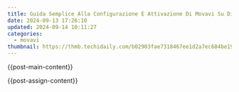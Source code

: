 ```yaml
---
title: Guida Semplice Alla Configurazione E Attivazione Di Movavi Su Dispositivi MacOS - Istruzioni Dettagliate
date: 2024-09-13 17:26:10
updated: 2024-09-14 10:11:27
categories:
  - movavi
thumbnail: https://thmb.techidaily.com/b02903fae7318467ee1d2a7ec684be197bec9e28a2f1680afb2687afaf4dfa29.jpg
---
```


{{post-main-content}}

<ins class="adsbygoogle"
     style="display:block"
     data-ad-format="autorelaxed"
     data-ad-client="ca-pub-7571918770474297"
     data-ad-slot="1223367746"></ins>

{{post-assign-content}}

<ins class="adsbygoogle"
     style="display:block"
     data-ad-client="ca-pub-7571918770474297"
     data-ad-slot="8358498916"
     data-ad-format="auto"
     data-full-width-responsive="true"></ins>
